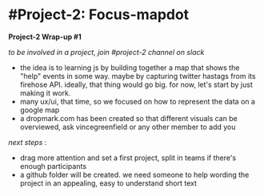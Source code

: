 # #Project-2: Focus-mapdot

**Project-2 Wrap-up #1**

*to be involved in a project, join #project-2 channel on slack*

* the idea is to learning js by building together a map that shows the "help" events in some way. maybe by capturing twitter hastags from its firehose API. ideally, that thing would go big. for now, let's start by just making it work.
* many ux/ui, that time, so we focused on how to represent the data on a google map
* a dropmark.com has been created so that different visuals can be overviewed, ask vincegreenfield or any other member to add you

*next steps* :
* drag more attention and set a first project, split in teams if there's enough participants
* a github folder will be created. we need someone to help wording the project in an appealing, easy to understand short text
